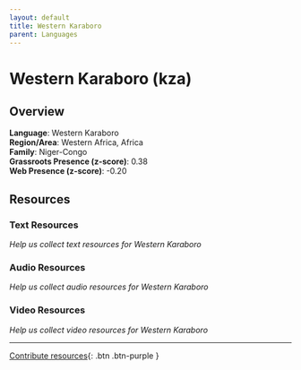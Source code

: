 ```yaml
---
layout: default
title: Western Karaboro
parent: Languages
---
```


# Western Karaboro (kza)

## Overview

**Language**: Western Karaboro  
**Region/Area**: Western Africa, Africa  
**Family**: Niger-Congo  
**Grassroots Presence (z-score)**: 0.38  
**Web Presence (z-score)**: -0.20  

## Resources

### Text Resources
*Help us collect text resources for Western Karaboro*

### Audio Resources
*Help us collect audio resources for Western Karaboro*

### Video Resources
*Help us collect video resources for Western Karaboro*

---

[Contribute resources](https://forms.office.com/e/1SfLJx3u1r){: .btn .btn-purple }
